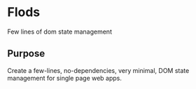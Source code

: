 # Flods
Few lines of dom state management

## Purpose
Create a few-lines, no-dependencies, very minimal, DOM state management for single page web apps.


